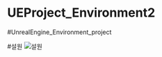 # UEProject_Environment2
#UnrealEngine_Environment_project


#설원
![설원](https://user-images.githubusercontent.com/93897045/184613723-6a308767-c667-44a4-b17b-5dacb957cb6d.png)
